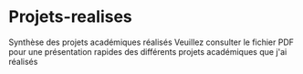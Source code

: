 # Projets-realises
Synthèse des projets académiques réalisés
Veuillez consulter le fichier PDF pour une présentation rapides des différents projets académiques que j'ai réalisés
